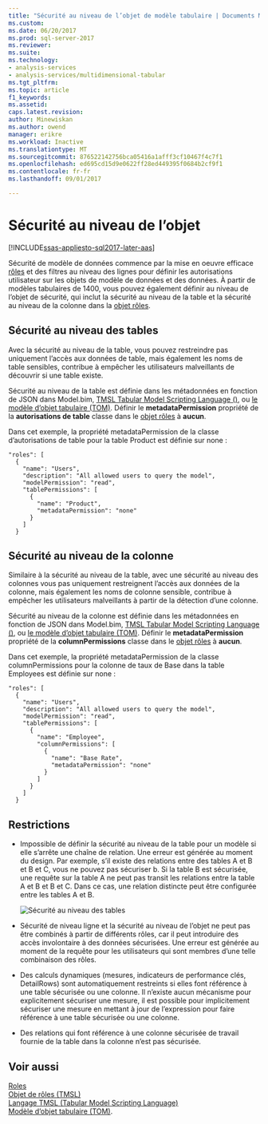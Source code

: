 ```yaml
---
title: "Sécurité au niveau de l’objet de modèle tabulaire | Documents Microsoft"
ms.custom: 
ms.date: 06/20/2017
ms.prod: sql-server-2017
ms.reviewer: 
ms.suite: 
ms.technology:
- analysis-services
- analysis-services/multidimensional-tabular
ms.tgt_pltfrm: 
ms.topic: article
f1_keywords: 
ms.assetid: 
caps.latest.revision: 
author: Minewiskan
ms.author: owend
manager: erikre
ms.workload: Inactive
ms.translationtype: MT
ms.sourcegitcommit: 876522142756bca05416a1afff3cf10467f4c7f1
ms.openlocfilehash: ed695cd15d9e0622ff28ed449395f0684b2cf9f1
ms.contentlocale: fr-fr
ms.lasthandoff: 09/01/2017

---
```

# <a name="object-level-security"></a>Sécurité au niveau de l’objet

[!INCLUDE[ssas-appliesto-sql2017-later-aas](../../includes/ssas-appliesto-sql2017-later-aas.md)]

Sécurité de modèle de données commence par la mise en oeuvre efficace [rôles](../../analysis-services/tabular-models/roles-ssas-tabular.md) et des filtres au niveau des lignes pour définir les autorisations utilisateur sur les objets de modèle de données et des données. À partir de modèles tabulaires de 1400, vous pouvez également définir au niveau de l’objet de sécurité, qui inclut la sécurité au niveau de la table et la sécurité au niveau de la colonne dans la [objet rôles](../../analysis-services/tabular-models-scripting-language-objects/roles-object-tmsl.md).

## <a name="table-level-security"></a>Sécurité au niveau des tables

Avec la sécurité au niveau de la table, vous pouvez restreindre pas uniquement l’accès aux données de table, mais également les noms de table sensibles, contribue à empêcher les utilisateurs malveillants de découvrir si une table existe. 

 Sécurité au niveau de la table est définie dans les métadonnées en fonction de JSON dans Model.bim, [TMSL Tabular Model Scripting Language ()](../../analysis-services/tabular-model-scripting-language-tmsl-reference.md), ou [le modèle d’objet tabulaire (TOM)](../../analysis-services/tabular-model-programming-compatibility-level-1200/introduction-to-the-tabular-object-model-tom-in-analysis-services-amo.md). Définir le **metadataPermission** propriété de la **autorisations de table** classe dans le [objet rôles](../../analysis-services/tabular-models-scripting-language-objects/roles-object-tmsl.md) à **aucun**.

Dans cet exemple, la propriété metadataPermission de la classe d’autorisations de table pour la table Product est définie sur none :

```
"roles": [
  {
    "name": "Users",
    "description": "All allowed users to query the model",
    "modelPermission": "read",
    "tablePermissions": [
      {
        "name": "Product",
        "metadataPermission": "none"
      }
    ]
  }
```

## <a name="column-level-security"></a>Sécurité au niveau de la colonne

Similaire à la sécurité au niveau de la table, avec une sécurité au niveau des colonnes vous pas uniquement restreignent l’accès aux données de la colonne, mais également les noms de colonne sensible, contribue à empêcher les utilisateurs malveillants à partir de la détection d’une colonne.

 Sécurité au niveau de la colonne est définie dans les métadonnées en fonction de JSON dans Model.bim, [TMSL Tabular Model Scripting Language ()](../../analysis-services/tabular-model-scripting-language-tmsl-reference.md), ou [le modèle d’objet tabulaire (TOM)](../../analysis-services/tabular-model-programming-compatibility-level-1200/introduction-to-the-tabular-object-model-tom-in-analysis-services-amo.md). Définir le **metadataPermission** propriété de la **columnPermissions** classe dans le [objet rôles](../../analysis-services/tabular-models-scripting-language-objects/roles-object-tmsl.md) à **aucun**.

Dans cet exemple, la propriété metadataPermission de la classe columnPermissions pour la colonne de taux de Base dans la table Employees est définie sur none :

```
"roles": [
  {
    "name": "Users",
    "description": "All allowed users to query the model",
    "modelPermission": "read",
    "tablePermissions": [
      {
        "name": "Employee",
        "columnPermissions": [
          {
            "name": "Base Rate",
            "metadataPermission": "none"
          }
        ]
      }
    ]
  }
```

## <a name="restrictions"></a>Restrictions

*  Impossible de définir la sécurité au niveau de la table pour un modèle si elle s’arrête une chaîne de relation. Une erreur est générée au moment du design.
 Par exemple, s’il existe des relations entre des tables A et B et B et C, vous ne pouvez pas sécuriser b. Si la table B est sécurisée, une requête sur la table A ne peut pas transit les relations entre la table A et B et B et C. Dans ce cas, une relation distincte peut être configurée entre les tables A et B.

    ![Sécurité au niveau des tables](../../analysis-services/tabular-models/media/ssas-ols.png)  


*  Sécurité de niveau ligne et la sécurité au niveau de l’objet ne peut pas être combinés à partir de différents rôles, car il peut introduire des accès involontaire à des données sécurisées. Une erreur est générée au moment de la requête pour les utilisateurs qui sont membres d’une telle combinaison des rôles.

*  Des calculs dynamiques (mesures, indicateurs de performance clés, DetailRows) sont automatiquement restreints si elles font référence à une table sécurisée ou une colonne. Il n’existe aucun mécanisme pour explicitement sécuriser une mesure, il est possible pour implicitement sécuriser une mesure en mettant à jour de l’expression pour faire référence à une table sécurisée ou une colonne.

*  Des relations qui font référence à une colonne sécurisée de travail fournie de la table dans la colonne n’est pas sécurisée.




## <a name="see-also"></a>Voir aussi  
[Roles](../../analysis-services/tabular-models/roles-ssas-tabular.md)  
[Objet de rôles (TMSL)](../../analysis-services/tabular-models-scripting-language-objects/roles-object-tmsl.md)  
[Langage TMSL (Tabular Model Scripting Language)](../../analysis-services/tabular-model-scripting-language-tmsl-reference.md)  
[Modèle d’objet tabulaire (TOM)](../../analysis-services/tabular-model-programming-compatibility-level-1200/introduction-to-the-tabular-object-model-tom-in-analysis-services-amo.md).

  

